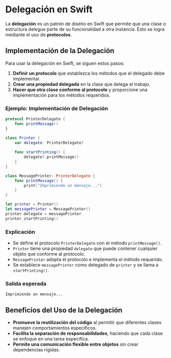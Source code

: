 # Delegación en Swift

La **delegación** es un patrón de diseño en Swift que permite que una clase o estructura delegue parte de su funcionalidad a otra instancia. Esto se logra mediante el uso de **protocolos**.

## Implementación de la Delegación

Para usar la delegación en Swift, se siguen estos pasos:
1. **Definir un protocolo** que establezca los métodos que el delegado debe implementar.
2. **Crear una propiedad delegada** en la clase que delega el trabajo.
3. **Hacer que otra clase conforme al protocolo** y proporcione una implementación para los métodos requeridos.

### Ejemplo: Implementación de Delegación

```swift
protocol PrinterDelegate {
    func printMessage()
}

class Printer {
    var delegate: PrinterDelegate?
    
    func startPrinting() {
        delegate?.printMessage()
    }
}

class MessagePrinter: PrinterDelegate {
    func printMessage() {
        print("Imprimiendo un mensaje...")
    }
}

let printer = Printer()
let messagePrinter = MessagePrinter()
printer.delegate = messagePrinter
printer.startPrinting()
```

### Explicación
- Se define el protocolo `PrinterDelegate` con el método `printMessage()`.
- `Printer` tiene una propiedad `delegate` que puede contener cualquier objeto que conforme al protocolo.
- `MessagePrinter` adopta el protocolo e implementa el método requerido.
- Se establece `messagePrinter` como delegado de `printer` y se llama a `startPrinting()`.

### Salida esperada
```
Imprimiendo un mensaje...
```

## Beneficios del Uso de la Delegación
- **Promueve la reutilización del código** al permitir que diferentes clases manejen comportamientos específicos.
- **Facilita la separación de responsabilidades**, haciendo que cada clase se enfoque en una tarea específica.
- **Permite una comunicación flexible entre objetos** sin crear dependencias rígidas.
